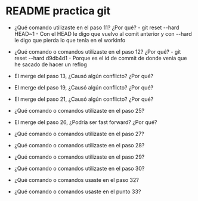 # README practica git

- ¿Qué comando utilizaste en el paso 11? ¿Por qué? - git reset --hard HEAD~1 - Con el HEAD le digo que vuelvo al comit anterior y con --hard le digo que pierda lo que tenía en el workinfo

- ¿Qué comando o comandos utilizaste en el paso 12? ¿Por qué? - git reset --hard d9db4d1 - Porque es el id de commit de donde venia que he sacado de hacer un reflog

- El merge del paso 13, ¿Causó algún conflicto? ¿Por qué?

- El merge del paso 19, ¿Causó algún conflicto? ¿Por qué?

- El merge del paso 21, ¿Causó algún conflicto? ¿Por qué?

- ¿Qué comando o comandos utilizaste en el paso 25?

- El merge del paso 26, ¿Podría ser fast forward? ¿Por qué?

- ¿Qué comando o comandos utilizaste en el paso 27?

- ¿Qué comando o comandos utilizaste en el paso 28?

- ¿Qué comando o comandos utilizaste en el paso 29?

- ¿Qué comando o comandos utilizaste en el paso 30?

- ¿Qué comando o comandos usaste en el paso 32?

- ¿Qué comando o comandos usaste en el punto 33?

